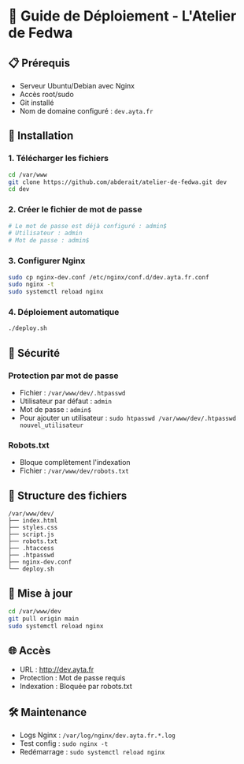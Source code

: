 # 🚀 Guide de Déploiement - L'Atelier de Fedwa

## 📋 Prérequis
- Serveur Ubuntu/Debian avec Nginx
- Accès root/sudo
- Git installé
- Nom de domaine configuré : `dev.ayta.fr`

## 🔧 Installation

### 1. Télécharger les fichiers
```bash
cd /var/www
git clone https://github.com/abderait/atelier-de-fedwa.git dev
cd dev
```

### 2. Créer le fichier de mot de passe
```bash
# Le mot de passe est déjà configuré : admin$
# Utilisateur : admin
# Mot de passe : admin$
```

### 3. Configurer Nginx
```bash
sudo cp nginx-dev.conf /etc/nginx/conf.d/dev.ayta.fr.conf
sudo nginx -t
sudo systemctl reload nginx
```

### 4. Déploiement automatique
```bash
./deploy.sh
```

## 🔐 Sécurité

### Protection par mot de passe
- Fichier : `/var/www/dev/.htpasswd`
- Utilisateur par défaut : `admin`
- Mot de passe : `admin$`
- Pour ajouter un utilisateur : `sudo htpasswd /var/www/dev/.htpasswd nouvel_utilisateur`

### Robots.txt
- Bloque complètement l'indexation
- Fichier : `/var/www/dev/robots.txt`

## 📁 Structure des fichiers
```
/var/www/dev/
├── index.html
├── styles.css
├── script.js
├── robots.txt
├── .htaccess
├── .htpasswd
├── nginx-dev.conf
└── deploy.sh
```

## 🔄 Mise à jour
```bash
cd /var/www/dev
git pull origin main
sudo systemctl reload nginx
```

## 🌐 Accès
- URL : http://dev.ayta.fr
- Protection : Mot de passe requis
- Indexation : Bloquée par robots.txt

## 🛠️ Maintenance
- Logs Nginx : `/var/log/nginx/dev.ayta.fr.*.log`
- Test config : `sudo nginx -t`
- Redémarrage : `sudo systemctl reload nginx`
